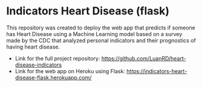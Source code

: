 # Indicators Heart Disease (flask)
This repository was created to deploy the web app that predicts if someone has Heart Disease using a Machine Learning model based on a survey 
made by the CDC that analyzed personal indicators and their prognostics of having heart disease.

- Link for the full project repository: https://github.com/LuanRD/heart-disease-indicators
- Link for the web app on Heroku using Flask: https://indicators-heart-disease-flask.herokuapp.com/
